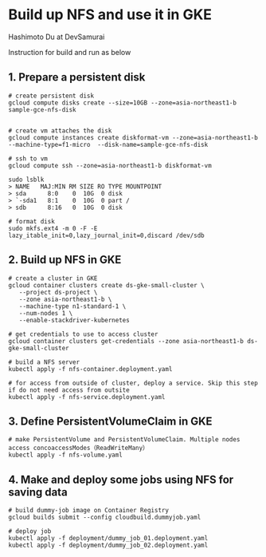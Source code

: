 # Build up NFS and use it in GKE
Hashimoto Du at DevSamurai

Instruction for build and run as below


## 1. Prepare a persistent disk

```
# create persistent disk
gcloud compute disks create --size=10GB --zone=asia-northeast1-b sample-gce-nfs-disk


# create vm attaches the disk
gcloud compute instances create diskformat-vm --zone=asia-northeast1-b --machine-type=f1-micro  --disk-name=sample-gce-nfs-disk

# ssh to vm
gcloud compute ssh --zone=asia-northeast1-b diskformat-vm

sudo lsblk
> NAME   MAJ:MIN RM SIZE RO TYPE MOUNTPOINT
> sda      8:0    0  10G  0 disk 
> `-sda1   8:1    0  10G  0 part /
> sdb      8:16   0  10G  0 disk 

# format disk
sudo mkfs.ext4 -m 0 -F -E lazy_itable_init=0,lazy_journal_init=0,discard /dev/sdb
```

## 2. Build up NFS in GKE
 ```
# create a cluster in GKE
gcloud container clusters create ds-gke-small-cluster \
	--project ds-project \
	--zone asia-northeast1-b \
	--machine-type n1-standard-1 \
	--num-nodes 1 \
	--enable-stackdriver-kubernetes

# get credentials to use to access cluster
gcloud container clusters get-credentials --zone asia-northeast1-b ds-gke-small-cluster
```

```
# build a NFS server
kubectl apply -f nfs-container.deployment.yaml

# for access from outside of cluster, deploy a service. Skip this step if do not need access from outsite
kubectl apply -f nfs-service.deployment.yaml
```

## 3. Define PersistentVolumeClaim in GKE
```
# make PersistentVolume and PersistentVolumeClaim. Multiple nodes access concoaccessModes（ReadWriteMany）
kubectl apply -f nfs-volume.yaml
```

## 4. Make and deploy some jobs using NFS for saving data
```
# build dummy-job image on Container Registry
gcloud builds submit --config cloudbuild.dummyjob.yaml

# deploy job
kubectl apply -f deployment/dummy_job_01.deployment.yaml
kubectl apply -f deployment/dummy_job_02.deployment.yaml
```